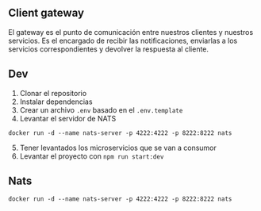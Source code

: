 ## Client gateway
El gateway es el punto de comunicación entre nuestros clientes y nuestros servicios. Es el encargado de recibir las notificaciones, enviarlas a los servicios correspondientes y devolver la respuesta al cliente.

## Dev

1. Clonar el repositorio
2. Instalar dependencias
3. Crear un archivo `.env` basado en el `.env.template`
4. Levantar el servidor de NATS
```
docker run -d --name nats-server -p 4222:4222 -p 8222:8222 nats
```
5. Tener levantados los microservicios que se van a consumor
6. Levantar el proyecto con `npm run start:dev`

## Nats
```
docker run -d --name nats-server -p 4222:4222 -p 8222:8222 nats
```